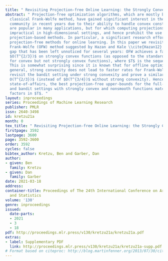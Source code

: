 ```yaml
---
title: " Revisiting Projection-free Online Learning: the Strongly Convex Case "
abstract: " Projection-free optimization algorithms, which are mostly based on the
  classical Frank-Wolfe method, have gained significant interest in the machine learning
  community in recent years due to their ability to handle convex constraints that
  are popular in many applications, but for which computing projections is often computationally
  impractical in high-dimensional settings, and hence prohibit the use of most standard
  projection-based methods. In particular, a significant research effort was put on
  projection-free methods for online learning. In this paper we revisit the Online
  Frank-Wolfe (OFW) method suggested by Hazan and Kale \\cite{Hazan12} and fill a
  gap that has been left unnoticed for several years: OFW achieves a faster rate of
  $O(T^{2/3})$ on strongly convex functions (as opposed to the standard $O(T^{3/4})$
  for convex but not strongly convex functions), where $T$ is the sequence length.
  This is somewhat surprising since it is known that for offline optimization, in
  general, strong convexity does not lead to faster rates for Frank-Wolfe. We also
  revisit the bandit setting under strong convexity and prove a similar bound of $\\tilde
  O(T^{2/3})$ (instead of $O(T^{3/4})$ without strong convexity). Hence, in the current
  state-of-affairs, the best projection-free upper-bounds for the full-information
  and bandit settings with strongly convex and nonsmooth functions match up to logarithmic
  factors in $T$. "
layout: inproceedings
series: Proceedings of Machine Learning Research
publisher: PMLR
issn: 2640-3498
id: kretzu21a
month: 0
tex_title: " Revisiting Projection-free Online Learning: the Strongly Convex Case "
firstpage: 3592
lastpage: 3600
page: 3592-3600
order: 3592
cycles: false
bibtex_author: Kretzu, Ben and Garber, Dan
author:
- given: Ben
  family: Kretzu
- given: Dan
  family: Garber
date: 2021-03-18
address:
container-title: Proceedings of The 24th International Conference on Artificial Intelligence
  and Statistics
volume: '130'
genre: inproceedings
issued:
  date-parts:
  - 2021
  - 3
  - 18
pdf: http://proceedings.mlr.press/v130/kretzu21a/kretzu21a.pdf
extras:
- label: Supplementary PDF
  link: http://proceedings.mlr.press/v130/kretzu21a/kretzu21a-supp.pdf
# Format based on citeproc: http://blog.martinfenner.org/2013/07/30/citeproc-yaml-for-bibliographies/
---
```

